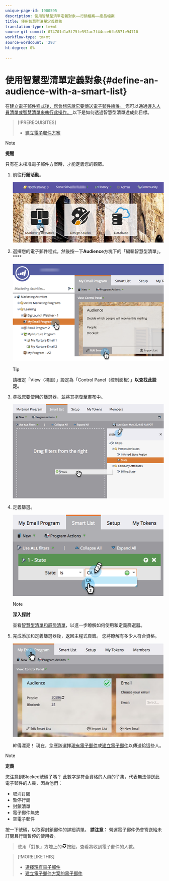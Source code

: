 ```yaml
---
unique-page-id: 1900595
description: 使用智慧型清單定義對象——行銷檔案——產品檔案
title: 使用智慧型清單定義對象
translation-type: tm+mt
source-git-commit: 074701d1a5f75fe592ac7f44cce6fb3571e94710
workflow-type: tm+mt
source-wordcount: '293'
ht-degree: 0%

---
```



# 使用智慧型清單定義對象{#define-an-audience-with-a-smart-list}

在[建立電子郵件程式後，您會想告訴它要傳送電子郵件給誰。 ](../../../../product-docs/email-marketing/email-programs/creating-an-email-program/create-an-email-program.md)您可以通過[導入人員清單或智慧清單來執行此操作。 ](define-an-audience-by-importing-a-list.md)以下是如何透過智慧型清單達成此目標。

>[!PREREQUISITES]
>
>* [建立電子郵件方案](../../../../product-docs/email-marketing/email-programs/creating-an-email-program/create-an-email-program.md)

>



>[!NOTE]
>
>**提醒**
>
>只有在未核准電子郵件方案時，才能定義您的觀眾。

1. 前往&#x200B;**行銷活動**。

   ![](assets/login-marketing-activities.png)

1. 選擇您的電子郵件程式，然後按一下&#x200B;**Audience**&#x200B;方塊下的「編輯智慧型清單」。****

   ![](assets/2017-05-22-09-46-37.png)

   >[!TIP]
   >
   >請確定「View（視圖）」設定為「Control Panel（控制面板）」**以查找此設定。**

1. 尋找您要使用的篩選器，並將其拖曳至畫布中。

   ![](assets/dragstate.png)

1. 定義篩選。

   ![](assets/image2014-9-12-11-3a1-3a14.png)

   >[!NOTE]
   >
   >**深入探討**
   >
   >
   >查看[智慧型清單和靜態清單](http://docs.marketo.com/display/docs/smart+lists+and+static+lists)，以進一步瞭解如何使用和定義篩選器。

1. 完成添加和定義篩選器後，返回主程式頁籤。 您將瞭解有多少人符合資格。

   ![](assets/myemailprogram.jpg)

   幹得漂亮！ 現在，您應該選擇[現有電子郵件](../../../../product-docs/email-marketing/email-programs/email-program-actions/choose-an-existing-email.md)或[建立電子郵件](../../../../product-docs/email-marketing/email-programs/email-program-actions/create-an-email-for-an-email-program.md)以傳送給這些人。

>[!NOTE]
>
>**定義**
>
>您注意到Blocked號碼了嗎？ 此數字是符合資格的人員的子集，代表無法傳送此電子郵件的人員，因為他們：
>
>* 取消訂閱
>* 暫停行銷
>* 封鎖清單
>* 電子郵件無效
>* 空電子郵件

>
>
按一下號碼，以取得封鎖郵件的詳細清單。 **請注意：** 營運電子郵件仍會寄送給未訂閱且行銷暫停的使用者。
>
>使用「對象」方塊上的![—](assets/image2014-10-23-16-3a32-3a36.png)按鈕，查看將收到電子郵件的人數。

>[!MORELIKETHIS]
>
>* [選擇現有電子郵件](../../../../product-docs/email-marketing/email-programs/email-program-actions/choose-an-existing-email.md)
>* [建立電子郵件方案的電子郵件](../../../../product-docs/email-marketing/email-programs/email-program-actions/create-an-email-for-an-email-program.md)

>



